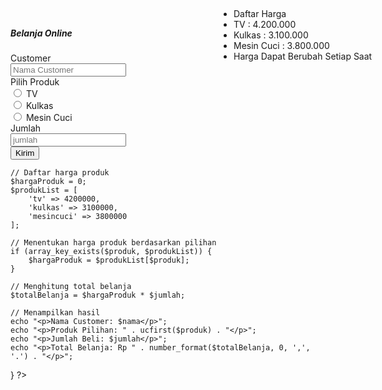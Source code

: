 <!DOCTYPE html>
<html lang="en">

<head>
    <meta charset="UTF-8">
    <meta name="viewport" content="width=device-width, initial-scale=1.0">
    <link rel="stylesheet" href="https://stackpath.bootstrapcdn.com/bootstrap/4.1.3/css/bootstrap.min.css">
    <link rel="stylesheet" href="https://maxcdn.bootstrapcdn.com/font-awesome/4.7.0/css/font-awesome.min.css">
    <title>Document</title>
</head>

<body>
    <div class="card">
        <div class="card">
            <div class="card-body">
                <h5 class="card-title">Belanja Online</h5>
                <ul class="list-group custom-list">
                    <li class="list-group-item active" aria-current="true">Daftar Harga</li>
                    <li class="list-group-item">TV : 4.200.000</li>
                    <li class="list-group-item">Kulkas : 3.100.000</li>
                    <li class="list-group-item">Mesin Cuci : 3.800.000</li>
                    <li class="list-group-item active">Harga Dapat Berubah Setiap Saat</li>
                </ul>
                <style>
                    .custom-list {
                        width: 325px;
                        top: 25px;
                        right: 50px;
                        position: fixed;
                    }
                </style>
                <form method="post">
                    <div class="form-group row">
                        <label for="customer" class="col-4 col-form-label">Customer</label>
                        <div class="col-3">
                            <div class="input-group">
                                <div class="input-group-prepend">
                                    <div class="input-group-text">
                                        <i class="fa fa-address-card"></i>
                                    </div>
                                </div>
                                <input id="customer" name="customer" placeholder="Nama Customer" type="text" class="form-control">
                            </div>
                        </div>
                    </div>
                    <div class="form-group row">
                        <label class="col-4">Pilih Produk</label>
                        <div class="col-8">
                            <div class="custom-control custom-radio custom-control-inline">
                                <input name="produk" id="produk_0" type="radio" class="custom-control-input" value="tv">
                                <label for="produk_0" class="custom-control-label">TV</label>
                            </div>
                            <div class="custom-control custom-radio custom-control-inline">
                                <input name="produk" id="produk_1" type="radio" class="custom-control-input" value="kulkas">
                                <label for="produk_1" class="custom-control-label">Kulkas</label>
                            </div>
                            <div class="custom-control custom-radio custom-control-inline">
                                <input name="produk" id="produk_2" type="radio" class="custom-control-input" value="mesincuci">
                                <label for="produk_2" class="custom-control-label">Mesin Cuci</label>
                            </div>
                        </div>
                    </div>
                    <div class="form-group row">
                        <label for="text1" class="col-4 col-form-label">Jumlah</label>
                        <div class="col-1">
                            <input id="text1" name="jumlah" placeholder="jumlah" type="text" class="form-control">
                        </div>
                    </div>
                    <div class="form-group row">
                        <div class="offset-4 col-8">
                            <button name="submit" type="submit" class="btn btn-success">Kirim</button>
                        </div>
                    </div>
                </form>
                <?php
if (isset($_POST['submit'])) {
    // Mengambil data dari form
    $nama = $_POST['customer']; // Perbaikan nama input
    $produk = $_POST['produk']; // Perbaikan nama input
    $jumlah = $_POST['jumlah']; // Perbaikan nama input

    // Daftar harga produk
    $hargaProduk = 0;
    $produkList = [
        'tv' => 4200000,
        'kulkas' => 3100000,
        'mesincuci' => 3800000
    ];

    // Menentukan harga produk berdasarkan pilihan
    if (array_key_exists($produk, $produkList)) {
        $hargaProduk = $produkList[$produk];
    }

    // Menghitung total belanja
    $totalBelanja = $hargaProduk * $jumlah;

    // Menampilkan hasil
    echo "<p>Nama Customer: $nama</p>";
    echo "<p>Produk Pilihan: " . ucfirst($produk) . "</p>";
    echo "<p>Jumlah Beli: $jumlah</p>";
    echo "<p>Total Belanja: Rp " . number_format($totalBelanja, 0, ',', '.') . "</p>";
}
?>           
</body>
</html>
